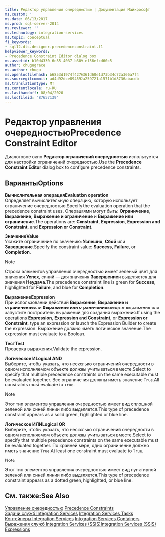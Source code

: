 ```yaml
---
title: Редактор управления очередностью | Документация Майкрософт
ms.custom: ''
ms.date: 06/13/2017
ms.prod: sql-server-2014
ms.reviewer: ''
ms.technology: integration-services
ms.topic: conceptual
f1_keywords:
- sql12.dts.designer.precedenceconstraint.f1
helpviewer_keywords:
- Precedence Constraint Editor dialog box
ms.assetid: b10d4330-6e35-4037-b309-ef56efcd60c5
author: chugugrace
ms.author: chugu
ms.openlocfilehash: b6853d1974f4276361d60e1d73b34c72a366a7f4
ms.sourcegitcommit: ad4d92dce894592a259721a1571b1d8736abacdb
ms.translationtype: MT
ms.contentlocale: ru-RU
ms.lasthandoff: 08/04/2020
ms.locfileid: "87657139"
---
```

# <a name="precedence-constraint-editor"></a><span data-ttu-id="73801-102">Редактор управления очередностью</span><span class="sxs-lookup"><span data-stu-id="73801-102">Precedence Constraint Editor</span></span>
  <span data-ttu-id="73801-103">Диалоговое окно **Редактор ограничений очередностью** используется для настройки ограничений очередностью.</span><span class="sxs-lookup"><span data-stu-id="73801-103">Use the **Precedence Constraint Editor** dialog box to configure precedence constraints.</span></span>  
  
## <a name="options"></a><span data-ttu-id="73801-104">Варианты</span><span class="sxs-lookup"><span data-stu-id="73801-104">Options</span></span>  
 <span data-ttu-id="73801-105">**Вычислительная операция**</span><span class="sxs-lookup"><span data-stu-id="73801-105">**Evaluation operation**</span></span>  
 <span data-ttu-id="73801-106">Определяет вычислительную операцию, которую использует ограничение очередностью.</span><span class="sxs-lookup"><span data-stu-id="73801-106">Specify the evaluation operation that the precedence constraint uses.</span></span> <span data-ttu-id="73801-107">Операциями могут быть: **Ограничение**, **Выражение**, **Выражение и ограничение** и **Выражение или ограничение**.</span><span class="sxs-lookup"><span data-stu-id="73801-107">The operations are: **Constraint**, **Expression**, **Expression and Constraint**, and **Expression or Constraint**.</span></span>  
  
 <span data-ttu-id="73801-108">**Значение**</span><span class="sxs-lookup"><span data-stu-id="73801-108">**Value**</span></span>  
 <span data-ttu-id="73801-109">Укажите ограничение по значению: **Успешно**, **Сбой** или **Завершение**.</span><span class="sxs-lookup"><span data-stu-id="73801-109">Specify the constraint value: **Success**, **Failure**, or **Completion**.</span></span>  
  
> [!NOTE]  
>  <span data-ttu-id="73801-110"> Строка элементов управления очередностью имеет зеленый цвет для значения **Успех**, синий — для значения **Завершение**и выделяется для значения **Неудача**.</span><span class="sxs-lookup"><span data-stu-id="73801-110">The precedence constraint line is green for **Success**, highlighted for **Failure**, and blue for **Completion**.</span></span>  
  
 <span data-ttu-id="73801-111">**Выражение**</span><span class="sxs-lookup"><span data-stu-id="73801-111">**Expression**</span></span>  
 <span data-ttu-id="73801-112">При использовании действий **Выражение**, **Выражение и ограничение**или **Выражение или ограничение**введите выражение или запустите построитель выражений для создания выражения.</span><span class="sxs-lookup"><span data-stu-id="73801-112">If using the operations **Expression**, **Expression and Constraint**, or **Expression or Constraint**, type an expression or launch the Expression Builder to create the expression.</span></span> <span data-ttu-id="73801-113">Выражение должно иметь логическое значение.</span><span class="sxs-lookup"><span data-stu-id="73801-113">The expression must evaluate to a Boolean.</span></span>  
  
 <span data-ttu-id="73801-114">**Тест**</span><span class="sxs-lookup"><span data-stu-id="73801-114">**Test**</span></span>  
 <span data-ttu-id="73801-115">Проверка выражения.</span><span class="sxs-lookup"><span data-stu-id="73801-115">Validate the expression.</span></span>  
  
 <span data-ttu-id="73801-116">**Логическое И**</span><span class="sxs-lookup"><span data-stu-id="73801-116">**Logical AND**</span></span>  
 <span data-ttu-id="73801-117">Выберите, чтобы указать, что несколько ограничений очередности в одном исполняемом объекте должны учитываться вместе.</span><span class="sxs-lookup"><span data-stu-id="73801-117">Select to specify that multiple precedence constraints on the same executable must be evaluated together.</span></span> <span data-ttu-id="73801-118">Все ограничения должны иметь значение `True`.</span><span class="sxs-lookup"><span data-stu-id="73801-118">All constraints must evaluate to `True`.</span></span>  
  
> [!NOTE]  
>  <span data-ttu-id="73801-119">Этот тип элементов управления очередностью имеет вид сплошной зеленой или синей линии либо выделяется.</span><span class="sxs-lookup"><span data-stu-id="73801-119">This type of precedence constraint appears as a solid green, highlighted or blue line.</span></span>  
  
 <span data-ttu-id="73801-120">**Логическое ИЛИ**</span><span class="sxs-lookup"><span data-stu-id="73801-120">**Logical OR**</span></span>  
 <span data-ttu-id="73801-121">Выберите, чтобы указать, что несколько ограничений очередности в одном исполняемом объекте должны учитываться вместе.</span><span class="sxs-lookup"><span data-stu-id="73801-121">Select to specify that multiple precedence constraints on the same executable must be evaluated together.</span></span> <span data-ttu-id="73801-122">По крайней мере, одно ограничение должно иметь значение `True`.</span><span class="sxs-lookup"><span data-stu-id="73801-122">At least one constraint must evaluate to `True`.</span></span>  
  
> [!NOTE]  
>  <span data-ttu-id="73801-123">Этот тип элементов управления очередностью имеет вид пунктирной зеленой или синей линии либо выделяется.</span><span class="sxs-lookup"><span data-stu-id="73801-123">This type of precedence constraint appears as a dotted green, highlighted, or blue line.</span></span>  
  
## <a name="see-also"></a><span data-ttu-id="73801-124">См. также:</span><span class="sxs-lookup"><span data-stu-id="73801-124">See Also</span></span>  
 <span data-ttu-id="73801-125">[Управление очередностью](control-flow/precedence-constraints.md) </span><span class="sxs-lookup"><span data-stu-id="73801-125">[Precedence Constraints](control-flow/precedence-constraints.md) </span></span>  
 <span data-ttu-id="73801-126">[Задачи служб Integration Services](control-flow/integration-services-tasks.md) </span><span class="sxs-lookup"><span data-stu-id="73801-126">[Integration Services Tasks](control-flow/integration-services-tasks.md) </span></span>  
 <span data-ttu-id="73801-127">[Контейнеры Integration Services](control-flow/integration-services-containers.md) </span><span class="sxs-lookup"><span data-stu-id="73801-127">[Integration Services Containers](control-flow/integration-services-containers.md) </span></span>  
 [<span data-ttu-id="73801-128">Выражения служб Integration Services (SSIS)</span><span class="sxs-lookup"><span data-stu-id="73801-128">Integration Services &#40;SSIS&#41; Expressions</span></span>](expressions/integration-services-ssis-expressions.md)  
  
  
